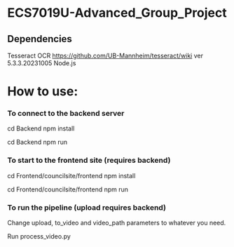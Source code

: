 # ECS7019U-Advanced_Group_Project
## Dependencies
Tesseract OCR https://github.com/UB-Mannheim/tesseract/wiki ver 5.3.3.20231005
Node.js


# How to use:
### To connect to the backend server
cd Backend npm install

cd Backend npm run

### To start to the frontend site (requires backend)
cd Frontend/councilsite/frontend npm install

cd Frontend/councilsite/frontend npm run

### To run the pipeline (upload requires backend)
Change upload, to_video and video_path parameters to whatever you need.

Run process_video.py
